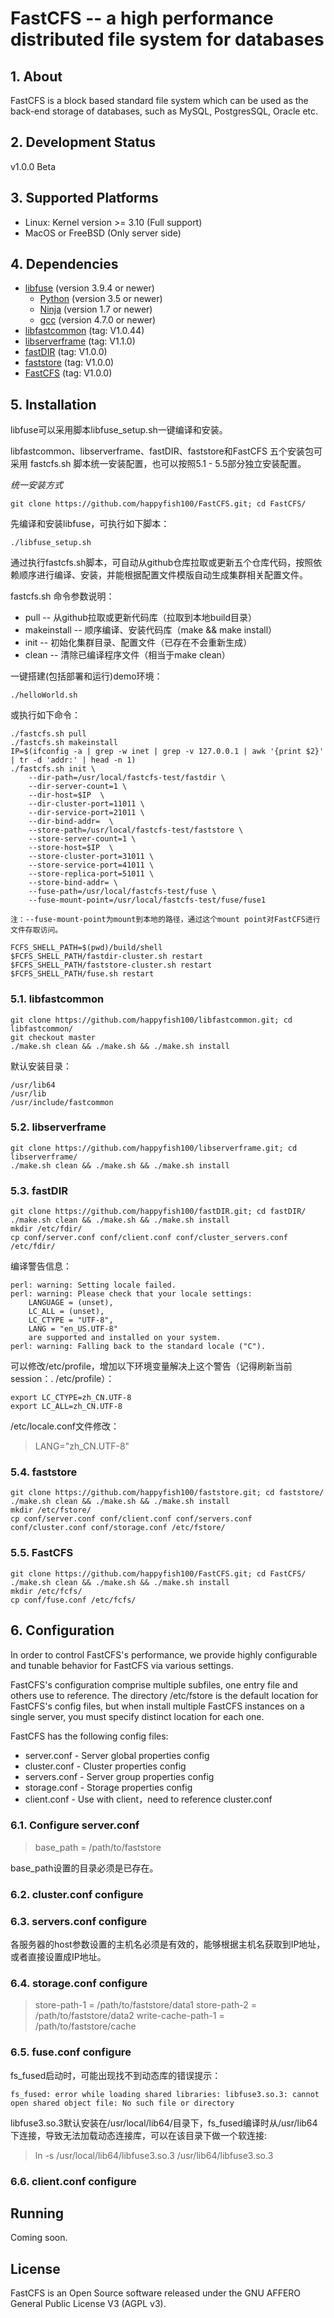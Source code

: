 # FastCFS -- a high performance distributed file system for databases

## 1. About

FastCFS is a block based standard file system which can be used as the back-end storage of databases, such as MySQL, PostgresSQL, Oracle etc.

## 2. Development Status

v1.0.0 Beta

## 3. Supported Platforms

* Linux: Kernel version >= 3.10  (Full support)
* MacOS or FreeBSD (Only server side)

## 4. Dependencies

* [libfuse](https://github.com/libfuse/libfuse) (version 3.9.4 or newer)
    * [Python](https://python.org/) (version 3.5 or newer)
    * [Ninja](https://ninja-build.org/) (version 1.7 or newer)
    * [gcc](https://www.gnu.org/software/gcc/) (version 4.7.0 or newer)
* [libfastcommon](https://github.com/happyfish100/libfastcommon) (tag: V1.0.44)
* [libserverframe](https://github.com/happyfish100/libserverframe) (tag: V1.1.0)
* [fastDIR](https://github.com/happyfish100/fastDIR) (tag: V1.0.0)
* [faststore](https://github.com/happyfish100/faststore) (tag: V1.0.0)
* [FastCFS](https://github.com/happyfish100/FastCFS) (tag: V1.0.0)

## 5. Installation

libfuse可以采用脚本libfuse_setup.sh一键编译和安装。

libfastcommon、libserverframe、fastDIR、faststore和FastCFS 五个安装包可采用 fastcfs.sh 脚本统一安装配置，也可以按照5.1 - 5.5部分独立安装配置。

*统一安装方式*

```
git clone https://github.com/happyfish100/FastCFS.git; cd FastCFS/
```

先编译和安装libfuse，可执行如下脚本：

```
./libfuse_setup.sh
```

通过执行fastcfs.sh脚本，可自动从github仓库拉取或更新五个仓库代码，按照依赖顺序进行编译、安装，并能根据配置文件模版自动生成集群相关配置文件。

fastcfs.sh 命令参数说明：

* pull -- 从github拉取或更新代码库（拉取到本地build目录）
* makeinstall -- 顺序编译、安装代码库（make && make install）
* init -- 初始化集群目录、配置文件（已存在不会重新生成）
* clean -- 清除已编译程序文件（相当于make clean）


一键搭建(包括部署和运行)demo环境：


```
./helloWorld.sh
```

或执行如下命令：

```
./fastcfs.sh pull
./fastcfs.sh makeinstall
IP=$(ifconfig -a | grep -w inet | grep -v 127.0.0.1 | awk '{print $2}' | tr -d 'addr:' | head -n 1)
./fastcfs.sh init \
	--dir-path=/usr/local/fastcfs-test/fastdir \
	--dir-server-count=1 \
	--dir-host=$IP  \
	--dir-cluster-port=11011 \
	--dir-service-port=21011 \
	--dir-bind-addr=  \
	--store-path=/usr/local/fastcfs-test/faststore \
	--store-server-count=1 \
	--store-host=$IP  \
	--store-cluster-port=31011 \
	--store-service-port=41011 \
	--store-replica-port=51011 \
	--store-bind-addr= \
	--fuse-path=/usr/local/fastcfs-test/fuse \
	--fuse-mount-point=/usr/local/fastcfs-test/fuse/fuse1

注：--fuse-mount-point为mount到本地的路径，通过这个mount point对FastCFS进行文件存取访问。

FCFS_SHELL_PATH=$(pwd)/build/shell
$FCFS_SHELL_PATH/fastdir-cluster.sh restart
$FCFS_SHELL_PATH/faststore-cluster.sh restart
$FCFS_SHELL_PATH/fuse.sh restart

```


### 5.1. libfastcommon

```
git clone https://github.com/happyfish100/libfastcommon.git; cd libfastcommon/
git checkout master
./make.sh clean && ./make.sh && ./make.sh install
```

默认安装目录：
```
/usr/lib64
/usr/lib
/usr/include/fastcommon
```

### 5.2. libserverframe

```
git clone https://github.com/happyfish100/libserverframe.git; cd libserverframe/
./make.sh clean && ./make.sh && ./make.sh install
```

### 5.3. fastDIR

```
git clone https://github.com/happyfish100/fastDIR.git; cd fastDIR/
./make.sh clean && ./make.sh && ./make.sh install
mkdir /etc/fdir/
cp conf/server.conf conf/client.conf conf/cluster_servers.conf /etc/fdir/
```

编译警告信息：

```
perl: warning: Setting locale failed.
perl: warning: Please check that your locale settings:
	LANGUAGE = (unset),
	LC_ALL = (unset),
	LC_CTYPE = "UTF-8",
	LANG = "en_US.UTF-8"
    are supported and installed on your system.
perl: warning: Falling back to the standard locale ("C").
```

可以修改/etc/profile，增加以下环境变量解决上这个警告（记得刷新当前session：. /etc/profile）：

```
export LC_CTYPE=zh_CN.UTF-8
export LC_ALL=zh_CN.UTF-8
```

/etc/locale.conf文件修改：

> LANG="zh_CN.UTF-8"

### 5.4. faststore

```
git clone https://github.com/happyfish100/faststore.git; cd faststore/
./make.sh clean && ./make.sh && ./make.sh install
mkdir /etc/fstore/
cp conf/server.conf conf/client.conf conf/servers.conf conf/cluster.conf conf/storage.conf /etc/fstore/
```

### 5.5. FastCFS

```
git clone https://github.com/happyfish100/FastCFS.git; cd FastCFS/
./make.sh clean && ./make.sh && ./make.sh install
mkdir /etc/fcfs/
cp conf/fuse.conf /etc/fcfs/
```


## 6. Configuration

In order to control FastCFS's performance, we provide highly configurable and tunable behavior for FastCFS via various settings.

FastCFS's configuration comprise multiple subfiles, one entry file and others use to reference. The directory /etc/fstore is the default location for FastCFS's config files, but when install multiple FastCFS instances on a single server, you must specify distinct location for each one.

FastCFS has the following config files:

* server.conf - Server global properties config
* cluster.conf - Cluster properties config
* servers.conf - Server group properties config
* storage.conf - Storage properties config
* client.conf - Use with client，need to reference cluster.conf

### 6.1. Configure server.conf 

> base_path = /path/to/faststore

base_path设置的目录必须是已存在。

### 6.2. cluster.conf configure

### 6.3. servers.conf configure

各服务器的host参数设置的主机名必须是有效的，能够根据主机名获取到IP地址，或者直接设置成IP地址。

### 6.4. storage.conf configure

> store-path-1 = /path/to/faststore/data1
> store-path-2 = /path/to/faststore/data2
> write-cache-path-1 = /path/to/faststore/cache

### 6.5. fuse.conf configure

fs_fused启动时，可能出现找不到动态库的错误提示：

```
fs_fused: error while loading shared libraries: libfuse3.so.3: cannot open shared object file: No such file or directory
```

libfuse3.so.3默认安装在/usr/local/lib64/目录下，fs_fused编译时从/usr/lib64下连接，导致无法加载动态连接库，可以在该目录下做一个软连接:

> ln -s /usr/local/lib64/libfuse3.so.3 /usr/lib64/libfuse3.so.3  


### 6.6. client.conf configure

## Running

Coming soon.

## License

FastCFS is an Open Source software released under the GNU AFFERO General Public License V3 (AGPL v3).
